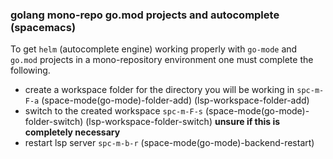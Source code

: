### golang mono-repo go.mod projects and autocomplete (spacemacs)

To get `helm` (autocomplete engine) working properly with `go-mode` and `go.mod` projects in a mono-repository environment one must complete the following.

- create a workspace folder for the directory you will be working in `spc-m-F-a` (space-mode(go-mode)-folder-add) (lsp-workspace-folder-add)
- switch to the created workspace `spc-m-F-s` (space-mode(go-mode)-folder-switch) (lsp-workspace-folder-switch) **unsure if this is completely necessary**
- restart lsp server `spc-m-b-r` (space-mode(go-mode)-backend-restart)
